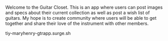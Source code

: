 Welcome to the Guitar Closet.  This is an app where users can post images and specs
about their current collection as well as post a wish list of guitars.  My hope is to create
community where users will be able to get together and share their love of the instrument with
other members.  


tiy-maryhenry-gtrapp.surge.sh
